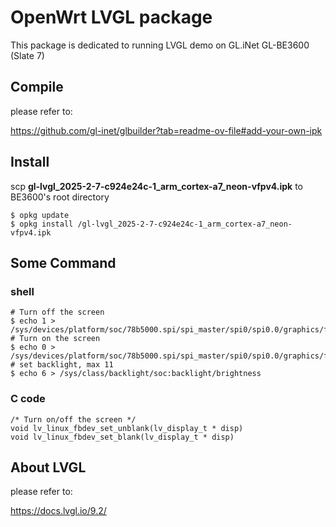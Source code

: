 # OpenWrt LVGL package

This package is dedicated to running LVGL demo on GL.iNet GL-BE3600 (Slate 7)

## Compile

please refer to:

https://github.com/gl-inet/glbuilder?tab=readme-ov-file#add-your-own-ipk

## Install

scp **gl-lvgl_2025-2-7-c924e24c-1_arm_cortex-a7_neon-vfpv4.ipk** to BE3600's root directory

```
$ opkg update
$ opkg install /gl-lvgl_2025-2-7-c924e24c-1_arm_cortex-a7_neon-vfpv4.ipk
```
## Some Command
### shell
```
# Turn off the screen
$ echo 1 > /sys/devices/platform/soc/78b5000.spi/spi_master/spi0/spi0.0/graphics/fb0/blank
# Turn on the screen
$ echo 0 > /sys/devices/platform/soc/78b5000.spi/spi_master/spi0/spi0.0/graphics/fb0/blank
# set backlight, max 11
$ echo 6 > /sys/class/backlight/soc:backlight/brightness
```
### C code
```
/* Turn on/off the screen */
void lv_linux_fbdev_set_unblank(lv_display_t * disp)
void lv_linux_fbdev_set_blank(lv_display_t * disp)
```

## About LVGL

please refer to:

https://docs.lvgl.io/9.2/
